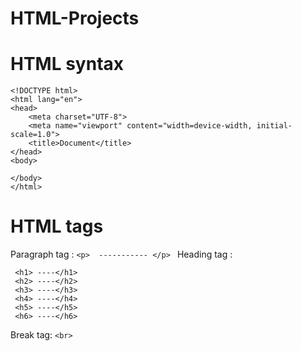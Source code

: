 # HTML-Projects

# HTML syntax
```
<!DOCTYPE html>
<html lang="en">
<head>
    <meta charset="UTF-8">
    <meta name="viewport" content="width=device-width, initial-scale=1.0">
    <title>Document</title>
</head>
<body>
    
</body>
</html>
```

#  HTML tags

Paragraph tag :
``` <p>  ----------- </p>  ```
Heading tag :
```
 <h1> ----</h1>
 <h2> ----</h2>
 <h3> ----</h3>
 <h4> ----</h4>
 <h5> ----</h5> 
 <h6> ----</h6>
```
Break tag:
```<br> ```

